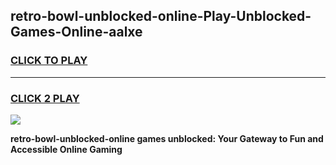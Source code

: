 
## retro-bowl-unblocked-online-Play-Unblocked-Games-Online-aalxe
<h3>
<a href="https://premium76.site?title=retro-bowl-unblocked-online&ref=25A">CLICK TO PLAY</a></h3>
<hr>

<h3>
<a href="https://premium76.site?title=retro-bowl-unblocked-online&ref=25A">CLICK 2 PLAY</a>
  
</h3>

<a href="https://premium76.site?title=retro-bowl-unblocked-online&ref=25A"><img src="https://clearcache.store/games.png"></a>


**retro-bowl-unblocked-online games unblocked: Your Gateway to Fun and Accessible Online Gaming**
